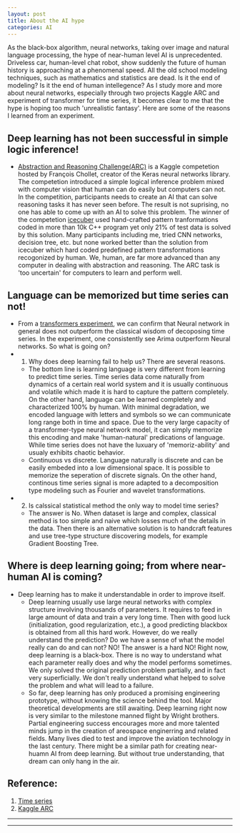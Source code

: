 ```yaml
---
layout: post
title: About the AI hype 
categories: AI
---
```


As the black-box algorithm, neural networks, taking over image and natural language processing, the hype of near-human level AI is unprecedented. Driveless car, human-level chat robot, show suddenly the future of human history is approaching at a phenomenal speed. All the old school modeling techniques, such as mathematics and statistics are dead. Is it the end of modeling? Is it the end of human intellegence? 
As I study more and more about neural networks, especially through two projects Kaggle ARC and experiment of transformer for time series, it becomes clear to me that the hype is hoping too much 'unrealistic fantasy'. Here are some of the reasons I learned from an experiment.

## Deep learning has not been successful in simple logic inference!
* [Abstraction and Reasoning Challenge(ARC)](https://www.kaggle.com/c/abstraction-and-reasoning-challenge) is a Kaggle competetion hosted by François Chollet, creator of the Keras neural networks library. The competetion introduced a simple logical inference problem mixed with computer vision that human can do easily but computers can not. In the competition, participants needs to create an AI that can solve reasoning tasks it has never seen before. The result is not suprising, no one has able to come up with an AI to solve this problem. The winner of the competetion [icecuber](https://www.kaggle.com/c/abstraction-and-reasoning-challenge/discussion/154597) used hand-crafted pattern tranformations coded in more than 10k C++ program yet only 21% of test data is solved by this solution. Many participants including me, tried CNN networks, decision tree, etc. but none worked better than  the solution from icecuber which hard coded predefined pattern transformations recogonized by human.  We, human, are far more advanced than any computer in dealing with abstraction and reasoning. The ARC task is 'too uncertain' for computers to learn and perform well.

## Language can be memorized but time series can not!
* From a [transformers experiment](https://github.com/juntaoduan/Time-Series-Analysis_Classical_and_NeuralNet), we can confirm that Neural network in general does not outperform the classical wisdom of decoposing time series. In the experiment, one consistently see Arima outperform Neural networks. So what is going on?
* 1. Why does deep learning fail to help us? There are several reasons.
    * The bottom line is learning language is very different from learning to predict time series. Time series data come naturally from dynamics of a certain real world system and it is usually continuous and volatile which made it is hard to capture the pattern completely. On the other hand, language can be learned completely and characterized 100% by human. With minimal degradation, we encoded language with letters and symbols so we can communicate long range both in time and space. Due to the very large capacity of a transformer-type neural network model, it can simply memorize this encoding and make 'human-natural' predications of language. While time series does not have the luxuary of 'memoriz-ability' and usualy exhibits chaotic behavior.
    * Continuous vs discrete. Language naturally is discrete and can be easily embeded into a low dimensional space. It is possible to memorize the seperation of discrete signals. On the other hand, continous time series signal is more adapted to a decomposition type modeling such as Fourier and wavelet transformations.
* 2. Is calssical statistical method the only way to model time series?
    * The answer is No. When dataset is large and complex, classical method is too simple and naive which losses much of the details in the data. Then there is an alternative solution is to handcraft features and use tree-type structure discovering models, for example Gradient Boosting Tree.


## Where is deep learning going; from where near-human AI is coming?

* Deep learning has to make it understandable in order to improve itself. 
    * Deep learning usually use large neural networks with complex structure involving thousands of parameters.  It requires to feed in large amount of data and train a very long time. Then with good luck (initialization, good regularization, etc.), a good predicting blackbox is obtained from all this hard work.  However, do we really understand the prediction? Do we have a sense of what the model really can do and can not? NO! The answer is a hard NO! Right now, deep learning is a black-box. There is no way to understand what each parameter really does and why the model performs sometimes. We only solved the original prediction problem partially, and in fact very superficially. We don't really understand what helped to solve the problem and what will lead to a failure. 
    * So far, deep learning has only produced a promising engineering prototype, without knowing the science behind the tool. Major theoretical developments are still awaiting. Deep learning right now is very similar to the milestone manned flight by Wright brothers. Partial engineering success encourages more and more talented minds jump in the creation of areospace enginerring and related fields. Many lives died to test and improve the aviation technology in the last century. There might be a similar path for creating near-huamn AI from deep learning. But without true understanding, that dream can only hang in the air.



## Reference: 
1. [Time series](https://github.com/juntaoduan/Time-Series-Analysis_Classical_and_NeuralNet)
2. [Kaggle ARC](https://www.kaggle.com/c/abstraction-and-reasoning-challenge/overview)
----
****
